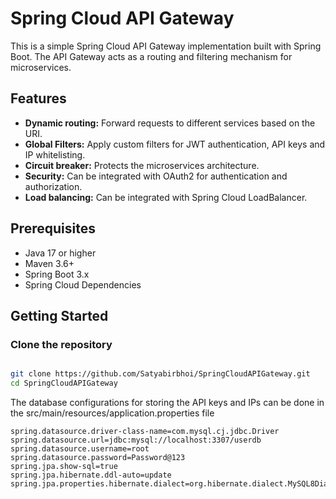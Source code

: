 # Spring Cloud API Gateway
This is a simple Spring Cloud API Gateway implementation built with Spring Boot. The API Gateway acts as a routing and filtering mechanism for microservices.

## Features
- **Dynamic routing:** Forward requests to different services based on the URI.
- **Global Filters:** Apply custom filters for JWT authentication, API keys and IP whitelisting.
- **Circuit breaker:** Protects the microservices architecture.
- **Security:** Can be integrated with OAuth2 for authentication and authorization.
- **Load balancing:** Can be integrated with Spring Cloud LoadBalancer.

## Prerequisites
- Java 17 or higher
- Maven 3.6+
- Spring Boot 3.x
- Spring Cloud Dependencies


## Getting Started
### Clone the repository
```bash

git clone https://github.com/Satyabirbhoi/SpringCloudAPIGateway.git
cd SpringCloudAPIGateway

```
The database configurations for storing the API keys and IPs can be done in the src/main/resources/application.properties  file 

```
spring.datasource.driver-class-name=com.mysql.cj.jdbc.Driver
spring.datasource.url=jdbc:mysql://localhost:3307/userdb
spring.datasource.username=root
spring.datasource.password=Password@123
spring.jpa.show-sql=true
spring.jpa.hibernate.ddl-auto=update
spring.jpa.properties.hibernate.dialect=org.hibernate.dialect.MySQL8Dialect

``` 
